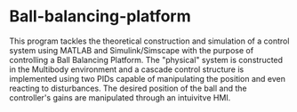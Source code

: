 # Ball-balancing-platform
This program tackles the theoretical construction and simulation of a control system using MATLAB and Simulink/Simscape with the purpose of controlling a Ball Balancing Platform. The "physical" system is constructed in the Multibody environment and a cascade control structure is implemented using two PIDs capable of manipulating the position and even reacting to disturbances. The desired position of the ball and the controller's gains are manipulated through an intuivitve HMI.
